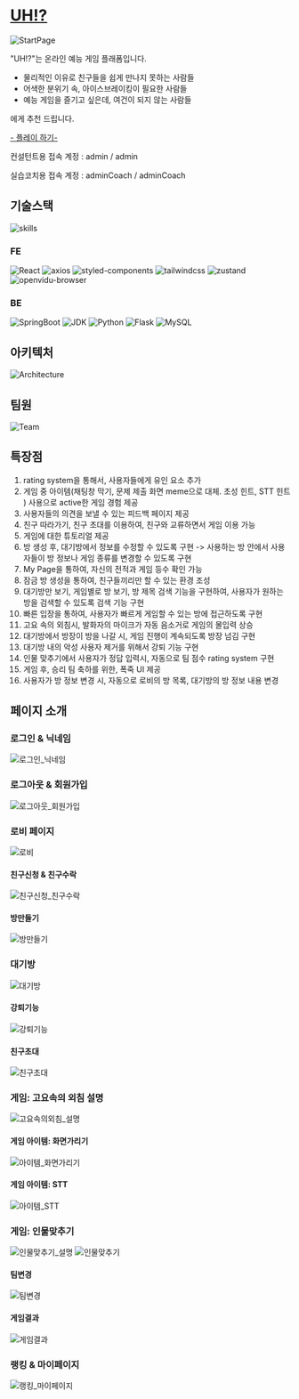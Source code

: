 # [UH!?](https://i10e201.p.ssafy.io)

![StartPage](./README_asset/StartPage.gif)

"UH!?"는 온라인 예능 게임 플래폼입니다.

- 물리적인 이유로 친구들을 쉽게 만나지 못하는 사람들
- 어색한 분위기 속, 아이스브레이킹이 필요한 사람들
- 예능 게임을 즐기고 싶은데, 여건이 되지 않는 사람들

에게 추천 드립니다.

[- 플레이 하기- ](https://i10e201.p.ssafy.io)

컨설턴트용 접속 계정 : admin / admin

실습코치용 접속 계정 : adminCoach / adminCoach

## 기술스택

![skills](./README_asset/Skills.jpg)

### FE

![React](https://img.shields.io/badge/react_18.2.0-444444?style=for-the-badge&logo=react)
![axios](https://img.shields.io/badge/axios_1.6.5-444444?style=for-the-badge&logo=axios)
![styled-components](https://img.shields.io/badge/styled_components_6.1.8-444444?style=for-the-badge&logo=styled-components)
![tailwindcss](https://img.shields.io/badge/tailwindcss_3.4.1-444444?style=for-the-badge&logo=tailwindcss)
![zustand](https://img.shields.io/badge/zustand_4.5.0-444444?style=for-the-badge&logo=zustand)
![openvidu-browser](https://img.shields.io/badge/openvidu_browser_2.29.1-444444?style=for-the-badge&logo=openvidu-browser)

### BE

![SpringBoot](https://img.shields.io/badge/SpringBoot_3.2.1-444444?style=for-the-badge&logo=SpringBoot)
![JDK](https://img.shields.io/badge/JDK:Zulu_17.0.9-444444?style=for-the-badge&logo=JDK)
![Python](https://img.shields.io/badge/Python_3.11-444444?style=for-the-badge&logo=Python)
![Flask](https://img.shields.io/badge/Flask_1.1.4-444444?style=for-the-badge&logo=Flask)
![MySQL](https://img.shields.io/badge/MySQL_8.0.35-444444?style=for-the-badge&logo=MySQL)

## 아키텍처

![Architecture](./README_asset/Architecture.jpg)

## 팀원

![Team](./README_asset/Team.jpg)

## 특장점

1. rating system을 통해서, 사용자들에게 유인 요소 추가
2. 게임 중 아이템(채팅창 막기, 문제 제출 화면 meme으로 대체. 초성 힌트, STT 힌트 ) 사용으로 active한 게임 경험 제공
3. 사용자들의 의견을 보낼 수 있는 피드백 페이지 제공
4. 친구 따라가기, 친구 초대를 이용하여, 친구와 교류하면서 게임 이용 가능
5. 게임에 대한 튜토리얼 제공
6. 방 생성 후, 대기방에서 정보를 수정할 수 있도록 구현 -> 사용하는 방 안에서 사용자들이 방 정보나 게임 종류를 변경할 수 있도록 구현
7. My Page을 통하여, 자신의 전적과 게임 등수 확인 가능
8. 잠금 방 생성을 통하여, 친구들끼리만 할 수 있는 환경 조성
9. 대기방만 보기, 게임별로 방 보기, 방 제목 검색 기능을 구현하여, 사용자가 원하는 방을 검색할 수 있도록 검색 기능 구현
10. 빠른 입장을 통하여, 사용자가 빠르게 게임할 수 있는 방에 접근하도록 구현
11. 고요 속의 외침시, 발화자의 마이크가 자동 음소거로 게임의 몰입력 상승
12. 대기방에서 방장이 방을 나갈 시, 게임 진행이 계속되도록 방장 넘김 구현
13. 대기방 내의 악성 사용자 제거를 위해서 강퇴 기능 구현
14. 인물 맞추기에서 사용자가 정답 입력시, 자동으로 팀 점수 rating system 구현
15. 게임 후, 승리 팀 축하를 위한, 폭죽 UI 제공
16. 사용자가 방 정보 변경 시, 자동으로 로비의 방 목록, 대기방의 방 정보 내용 변경

## 페이지 소개

### 로그인 & 닉네임

![로그인_닉네임](./README_asset/로그인_닉네임.gif)

### 로그아웃 & 회원가입

![로그아웃_회원가입](./README_asset/로그아웃_회원가입.gif)

### 로비 페이지

![로비](./README_asset/로비.gif)

#### 친구신청 & 친구수락

![친구신청_친구수락](./README_asset/친구기능.gif)

#### 방만들기

![방만들기](./README_asset/방만들기.gif)

### 대기방

![대기방](./README_asset/대기방.gif)

#### 강퇴기능

![강퇴기능](./README_asset/강퇴기능.gif)

#### 친구초대

![친구초대](./README_asset/친구초대.gif)

### 게임: 고요속의 외침 설명

![고요속의외침_설명](./README_asset/고요속의외침_설명.gif)

#### 게임 아이템: 화면가리기

![아이템_화면가리기](./README_asset/아이템_화면가리기.gif)

#### 게임 아이템: STT

![아이템_STT](./README_asset/아이템_STT.gif)

### 게임: 인물맞추기

![인물맞추기_설명](./README_asset/인물맞추기_설명.gif)
![인물맞추기](./README_asset/인물맞추기.gif)

#### 팀변경

![팀변경](./README_asset/팀변경.gif)

#### 게임결과

![게임결과](./README_asset/게임결과.gif)

### 랭킹 & 마이페이지

![랭킹_마이페이지](./README_asset/랭킹_마이페이지.gif)
